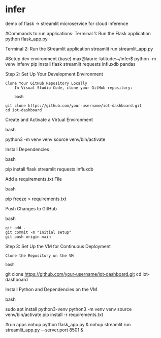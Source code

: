 # infer

demo of flask -> streamlit microservice for cloud inference

#Commands to run applications:
Terminal 1: Run the Flask application
python flask_app.py

Terminal 2: Run the Streamlit application
streamlit run streamlit_app.py

#Setup dev environment
(base) max@laurie-latitude:~/infer$ python -m venv infenv
pip install flask streamlit requests influxdb pandas

Step 2: Set Up Your Development Environment

    Clone Your GitHub Repository Locally
        In Visual Studio Code, clone your GitHub repository:

        bash

    git clone https://github.com/your-username/iot-dashboard.git
    cd iot-dashboard

Create and Activate a Virtual Environment

bash

python3 -m venv venv
source venv/bin/activate

Install Dependencies

bash

pip install flask streamlit requests influxdb

Add a requirements.txt File

bash

pip freeze > requirements.txt

Push Changes to GitHub

bash

    git add .
    git commit -m "Initial setup"
    git push origin main

Step 3: Set Up the VM for Continuous Deployment

    Clone the Repository on the VM

    bash

git clone https://github.com/your-username/iot-dashboard.git
cd iot-dashboard

Install Python and Dependencies on the VM

bash

sudo apt install python3-venv
python3 -m venv venv
source venv/bin/activate
pip install -r requirements.txt


#run apps
nohup python flask_app.py &
nohup streamlit run streamlit_app.py --server.port 8501 &